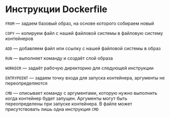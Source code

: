 # Инструкции Dockerfile

`FROM` — задаем базовый образ, на основе которого собираем новый

`COPY` — копируем файл с нашей файловой системы в файловую систему контейнеров

`ADD` — добавляем файл или ссылку с нашей файловой системы в образ

`RUN` — выполняет команду и создаёт слой образа

`WORKDIR` — задаёт рабочую директорию для следующей инструкции

`ENTRYPOINT` — задаем точку входа для запуска контейнера, аргументы не переопределяются

`CMD` — описывает команду с аргументами, которую нужно выполнить когда контейнер будет запущен. Аргументы могут быть переопределены при запуске контейнера. В файле может присутствовать лишь одна инструкция `CMD`